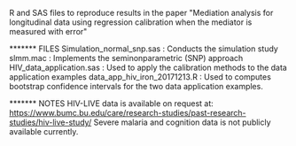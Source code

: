 R and SAS files to reproduce results in the paper "Mediation analysis for longitudinal data using regression calibration when the mediator is measured with error"


******* FILES
Simulation_normal_snp.sas    : Conducts the simulation study
slmm.mac                     : Implements the seminonparametric (SNP) approach
HIV_data_application.sas     : Used to apply the calibration methods to the data application examples
data_app_hiv_iron_20171213.R : Used to computes bootstrap confidence intervals for the two data application examples.

******* NOTES
HIV-LIVE data is available on request at: https://www.bumc.bu.edu/care/research-studies/past-research-studies/hiv-live-study/ 
Severe malaria and cognition data is not publicly available currently.
